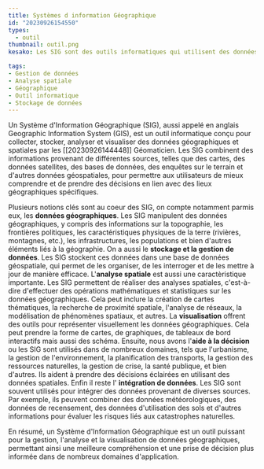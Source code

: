 ```yaml
---
title: Systèmes d information Géographique 
id: "20230926154550"
types:
  - outil 
thumbnail: outil.png
kesako: Les SIG sont des outils informatiques qui utilisent des données géographiques. 

tags:
- Gestion de données
- Analyse spatiale
- Géographique
- Outil informatique
- Stockage de données
---
```

Un Système d'Information Géographique (SIG), aussi appelé en anglais Geographic Information System (GIS), est un outil informatique conçu pour collecter, stocker, analyser et visualiser des données géographiques et spatiales par les [[20230926144448]] Géomaticien. Les SIG combinent des informations provenant de différentes sources, telles que des cartes, des données satellites, des bases de données, des enquêtes sur le terrain et d'autres données géospatiales, pour permettre aux utilisateurs de mieux comprendre et de prendre des décisions en lien avec des lieux géographiques spécifiques.

Plusieurs notions clés sont au coeur des SIG, on compte notamment parmis eux, les **données géographiques**. Les SIG manipulent des données géographiques, y compris des informations sur la topographie, les frontières politiques, les caractéristiques physiques de la terre (rivières, montagnes, etc.), les infrastructures, les populations et bien d'autres éléments liés à la géographie. On a aussi le  **stockage et la gestion de données**. Les SIG stockent ces données dans une base de données géospatiale, qui permet de les organiser, de les interroger et de les mettre à jour de manière efficace.  L'**analyse spatiale** est aussi une caractèristique importante. Les SIG permettent de réaliser des analyses spatiales, c'est-à-dire d'effectuer des opérations mathématiques et statistiques sur les données géographiques. Cela peut inclure la création de cartes thématiques, la recherche de proximité spatiale, l'analyse de réseaux, la modélisation de phénomènes spatiaux, et autres. La **visualisation** offrent des outils pour représenter visuellement les données géographiques. Cela peut prendre la forme de cartes, de graphiques, de tableaux de bord interactifs mais aussi des schéma. Ensuite, nous avons l'**aide à la décision** ou les SIG sont utilisés dans de nombreux domaines, tels que l'urbanisme, la gestion de l'environnement, la planification des transports, la gestion des ressources naturelles, la gestion de crise, la santé publique, et bien d'autres. Ils aident à prendre des décisions éclairées en utilisant des données spatiales. Enfin il reste l' **intégration de données**. Les SIG sont souvent utilisés pour intégrer des données provenant de diverses sources. Par exemple, ils peuvent combiner des données météorologiques, des données de recensement, des données d'utilisation des sols et d'autres informations pour évaluer les risques liés aux catastrophes naturelles.

En résumé, un Système d'Information Géographique est un outil puissant pour la gestion, l'analyse et la visualisation de données géographiques, permettant ainsi une meilleure compréhension et une prise de décision plus informée dans de nombreux domaines d'application. 
